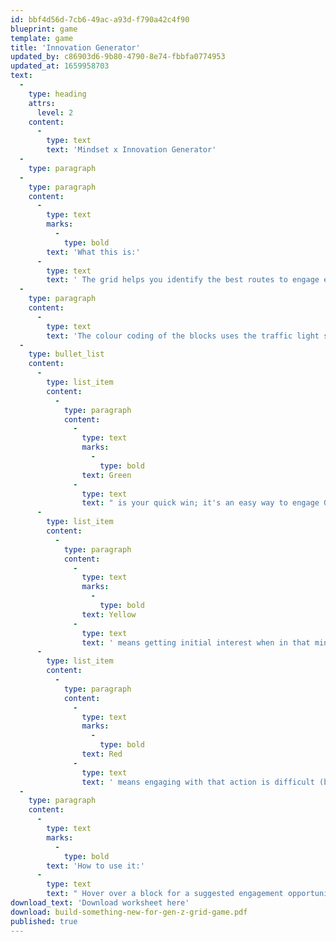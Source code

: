 ```yaml
---
id: bbf4d56d-7cb6-49ac-a93d-f790a42c4f90
blueprint: game
template: game
title: 'Innovation Generator'
updated_by: c86903d6-9b80-4790-8e74-fbbfa0774953
updated_at: 1659958703
text:
  -
    type: heading
    attrs:
      level: 2
    content:
      -
        type: text
        text: 'Mindset x Innovation Generator'
  -
    type: paragraph
  -
    type: paragraph
    content:
      -
        type: text
        marks:
          -
            type: bold
        text: 'What this is:'
      -
        type: text
        text: ' The grid helps you identify the best routes to engage each Gen Z  Mindset with volunteering, donating, fundraising or campaigning. '
  -
    type: paragraph
    content:
      -
        type: text
        text: 'The colour coding of the blocks uses the traffic light system: '
  -
    type: bullet_list
    content:
      -
        type: list_item
        content:
          -
            type: paragraph
            content:
              -
                type: text
                marks:
                  -
                    type: bold
                text: Green
              -
                type: text
                text: " is your quick win; it's an easy way to engage Gen Z when in that mindset"
      -
        type: list_item
        content:
          -
            type: paragraph
            content:
              -
                type: text
                marks:
                  -
                    type: bold
                text: Yellow
              -
                type: text
                text: ' means getting initial interest when in that mindset is harder but there is a high potential upside'
      -
        type: list_item
        content:
          -
            type: paragraph
            content:
              -
                type: text
                marks:
                  -
                    type: bold
                text: Red
              -
                type: text
                text: ' means engaging with that action is difficult (but not impossible) when in that mindset'
  -
    type: paragraph
    content:
      -
        type: text
        marks:
          -
            type: bold
        text: 'How to use it:'
      -
        type: text
        text: " Hover over a block for a suggested engagement opportunity for that Mindset. Where available 'Click for more'. Download the blank worksheet to help you conduct a gap analysis - you will identify existing opportunities and gaps in your portfolio for engaging Gen Z. "
download_text: 'Download worksheet here'
download: build-something-new-for-gen-z-grid-game.pdf
published: true
---
```

